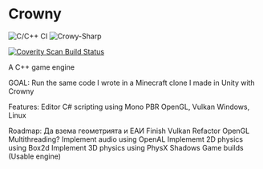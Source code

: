# Crowny
![C/C++ CI](https://github.com/bojosos/Crowny/workflows/Crowny-Editor/badge.svg) ![Crowy-Sharp](https://github.com/bojosos/Crowny/workflows/Crowy-Sharp/badge.svg)

<a href="https://scan.coverity.com/projects/crowny">
  <img alt="Coverity Scan Build Status" src="https://scan.coverity.com/projects/22507/badge.svg"/>
</a>

A C++ game engine

GOAL: Run the same code I wrote in a Minecraft clone I made in Unity with Crowny

Features:
  Editor
  C# scripting using Mono
  PBR
  OpenGL, Vulkan
  Windows, Linux
  
Roadmap:
  Да взема геометрията и ЕАИ
  Finish Vulkan
  Refactor OpenGL
  Multithreading?
  Implement audio using OpenAL
  Implememt 2D physics using Box2d
  Implement 3D physics using PhysX
  Shadows
  Game builds (Usable engine)
